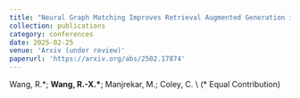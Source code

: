 ```yaml
---
title: "Neural Graph Matching Improves Retrieval Augmented Generation in Molecular Machine Learning"
collection: publications
category: conferences
date: 2025-02-25
venue: 'Arxiv (under review)'
paperurl: 'https://arxiv.org/abs/2502.17874'
---
```

Wang, R.\*; **Wang, R.-X.\***; Manjrekar, M.; Coley, C. \\
(\* Equal Contribution)
